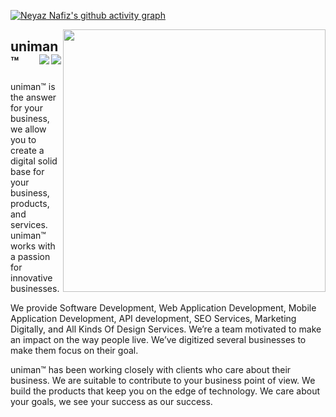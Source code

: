 [![Neyaz Nafiz's github activity graph](https://github-readme-activity-graph.vercel.app/graph?username=uniman&theme=react-dark&bg_color=dark&color=777777&line=5194f0&point=5194f0&hide_border=true)](https://github.com/ashutosh00710/github-readme-activity-graph)

<img src="https://github-readme-stats.vercel.app/api?username=uniman&show_icons=true&theme=graywhite&line_height=38" width="420" align="right">

 <div align="left">

## uniman™ <a href="https://www.facebook.com/unima.xyz"><img src="https://img.shields.io/badge/Facebook-1877F2?style=for-the-badge&logo=facebook&logoColor=white" align="right"></a> <a href="https://www.linkedin.com/company/uniman-sc"><img src="https://img.shields.io/badge/LinkedIn-0077B5?style=for-the-badge&logo=linkedin&logoColor=white" align="right"> </a>

uniman™ is the answer for your business, we allow you to create a digital solid base for your business, products, and services. uniman™ works with a passion for innovative businesses.

We provide Software Development, Web Application Development, Mobile Application Development, API development, SEO Services, Marketing Digitally, and All Kinds Of Design Services. We’re a team motivated to make an impact on the way people live. We’ve digitized several businesses to make them focus on their goal.

uniman™ has been working closely with clients who care about their business. We are suitable to contribute to your business point of view. We build the products that keep you on the edge of technology. We care about your goals, we see your success as our success.

</div>
